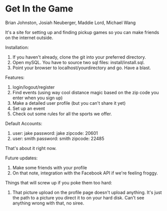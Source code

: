 Get In the Game
===========
Brian Johnston, Josiah Neuberger, Maddie Lord, Michael Wang

It's a site for setting up and finding pickup games so you can make friends on the internet outside.

Installation:

1. If you haven't already, clone the git into your preferred directory.
2. Open mySQL. You have to source two sql files: install/install.sql.
3. Point your browser to localhost/yourdirectory and go. Have a blast.

Features:

1. login/logout/register
2. Find events (using way cool distance magic based on the zip code you enter when you sign up)
3. Make a detailed user profile (but you can't share it yet)
4. Set up an event
5. Check out some rules for all the sports we offer.

Default Accounts:
1. user: jake password: jake zipcode: 20601
2. user: smith password: smith zipcode: 22485

That's about it right now.

Future updates:
1. Make some friends with your profile
2. On that note, integration with the Facebook API if we're feeling froggy.

Things that will screw up if you poke them too hard:

1. That picture upload on the profile page doesn't upload anything. It's just the path to a picture you direct it to
on your hard disk. Can't see anything wrong with that, no siree.
